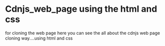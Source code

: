    # Cdnjs_web_page using the html and css  
 for cloning the web page 
here you can see the all about the cdnjs web page cloning way....using html and css
 
 
 
